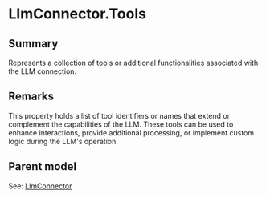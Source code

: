 # LlmConnector.Tools

## Summary

Represents a collection of tools or additional functionalities associated with the LLM connection.

## Remarks

This property holds a list of tool identifiers or names that extend or complement the capabilities
of the LLM. These tools can be used to enhance interactions, provide additional processing, or
implement custom logic during the LLM's operation.

## Parent model

See: [LlmConnector](LlmConnector.md)